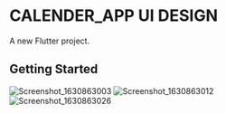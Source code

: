 # CALENDER_APP UI DESIGN

A new Flutter project.

## Getting Started

![Screenshot_1630863003](https://user-images.githubusercontent.com/83241233/132136408-9abb3910-f589-441b-8fea-1ae3762b2067.png)
![Screenshot_1630863012](https://user-images.githubusercontent.com/83241233/132136415-7abe4768-9a06-4d38-b108-105ac36254b3.png)
![Screenshot_1630863026](https://user-images.githubusercontent.com/83241233/132136421-0646d4ab-91d9-4705-82ef-684b2fafa565.png)

